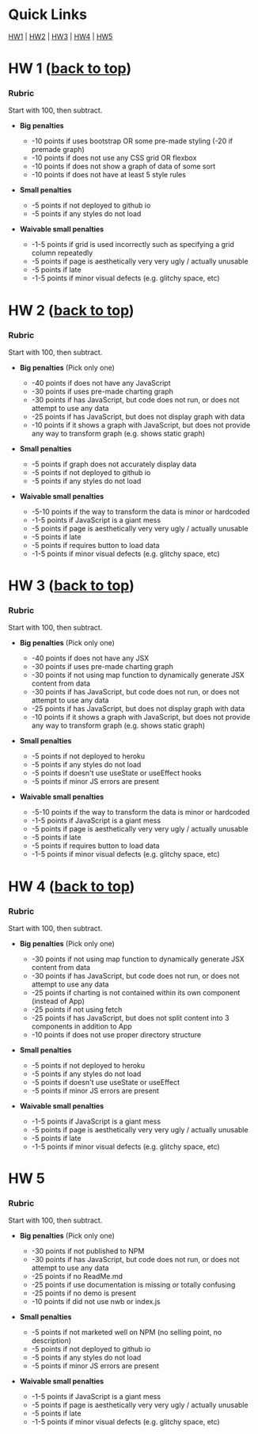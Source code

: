 # Quick Links

[HW1](#hw-1) | [HW2](#hw-2) | [HW3](#hw-3) | [HW4](#hw-4) | [HW5](#hw-5)

# HW 1 ([back to top](#Quick-Links))

### Rubric

Start with 100, then subtract.

* **Big penalties**
    * -10 points if uses bootstrap OR some pre-made styling (-20 if premade graph)
    * -10 points if does not use any CSS grid OR flexbox
    * -10 points if does not show a graph of data of some sort
    * -10 points if does not have at least 5 style rules

* **Small penalties**
    * -5 points if not deployed to github io
    * -5 points if any styles do not load

* **Waivable small penalties**
    * -1-5 points if grid is used incorrectly such as specifying a grid column repeatedly
    * -5 points if page is aesthetically very very ugly / actually unusable
    * -5 points if late
    * -1-5 points if minor visual defects (e.g. glitchy space, etc)


# HW 2 ([back to top](#Quick-Links))

### Rubric

Start with 100, then subtract.

* **Big penalties** (Pick only one)
    * -40 points if does not have any JavaScript
    * -30 points if uses pre-made charting graph
    * -30 points if has JavaScript, but code does not run, or does not
      attempt to use any data
    * -25 points if has JavaScript, but does not display graph with data
    * -10 points if it shows a graph with JavaScript, but does not provide
      any way to transform graph (e.g. shows static graph)

* **Small penalties**
    * -5 points if graph does not accurately display data
    * -5 points if not deployed to github io
    * -5 points if any styles do not load

* **Waivable small penalties**
    * -5-10 points if the way to transform the data is minor or hardcoded
    * -1-5 points if JavaScript is a giant mess
    * -5 points if page is aesthetically very very ugly / actually unusable
    * -5 points if late
    * -5 points if requires button to load data
    * -1-5 points if minor visual defects (e.g. glitchy space, etc)


# HW 3 ([back to top](#Quick-Links))

### Rubric

Start with 100, then subtract.

* **Big penalties** (Pick only one)
    * -40 points if does not have any JSX
    * -30 points if uses pre-made charting graph
    * -30 points if not using map function to dynamically generate JSX content from data
    * -30 points if has JavaScript, but code does not run, or does not
      attempt to use any data
    * -25 points if has JavaScript, but does not display graph with data
    * -10 points if it shows a graph with JavaScript, but does not provide
      any way to transform graph (e.g. shows static graph)

* **Small penalties**
    * -5 points if not deployed to heroku
    * -5 points if any styles do not load
    * -5 points if doesn't use useState or useEffect hooks
    * -5 points if minor JS errors are present

* **Waivable small penalties**
    * -5-10 points if the way to transform the data is minor or hardcoded
    * -1-5 points if JavaScript is a giant mess
    * -5 points if page is aesthetically very very ugly / actually unusable
    * -5 points if late
    * -5 points if requires button to load data
    * -1-5 points if minor visual defects (e.g. glitchy space, etc)


# HW 4 ([back to top](#Quick-Links))

### Rubric

Start with 100, then subtract.

* **Big penalties** (Pick only one)
    * -30 points if not using map function to dynamically generate JSX content from data
    * -30 points if has JavaScript, but code does not run, or does not
      attempt to use any data
    * -25 points if charting is not contained within its own component (instead of App)
    * -25 points if not using fetch
    * -25 points if has JavaScript, but does not split content into 3 components in addition to App
    * -10 points if does not use proper directory structure

* **Small penalties**
    * -5 points if not deployed to heroku
    * -5 points if any styles do not load
    * -5 points if doesn't use useState or useEffect
    * -5 points if minor JS errors are present

* **Waivable small penalties**
    * -1-5 points if JavaScript is a giant mess
    * -5 points if page is aesthetically very very ugly / actually unusable
    * -5 points if late
    * -1-5 points if minor visual defects (e.g. glitchy space, etc)
    
# HW 5

### Rubric

Start with 100, then subtract.

* **Big penalties** (Pick only one)
    * -30 points if not published to NPM
    * -30 points if has JavaScript, but code does not run, or does not
      attempt to use any data
    * -25 points if no ReadMe.md
    * -25 points if use documentation is missing or totally confusing
    * -25 points if no demo is present
    * -10 points if did not use nwb or index.js

* **Small penalties**
    * -5 points if not marketed well on NPM (no selling point, no description)
    * -5 points if not deployed to github io
    * -5 points if any styles do not load
    * -5 points if minor JS errors are present

* **Waivable small penalties**
    * -1-5 points if JavaScript is a giant mess
    * -5 points if page is aesthetically very very ugly / actually unusable
    * -5 points if late
    * -1-5 points if minor visual defects (e.g. glitchy space, etc)
